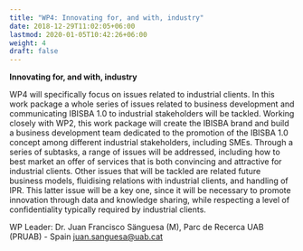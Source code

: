 ```yaml
---
title: "WP4: Innovating for, and with, industry"
date: 2018-12-29T11:02:05+06:00
lastmod: 2020-01-05T10:42:26+06:00
weight: 4
draft: false
---
```


**Innovating for, and with, industry**

WP4 will specifically focus on issues related to industrial clients. In this work package a whole series of issues related to business development and communicating IBISBA 1.0 to industrial stakeholders will be tackled. Working closely with WP2, this work package will create the IBISBA brand and build a business development team dedicated to the promotion of the IBISBA 1.0 concept among different industrial stakeholders, including SMEs. Through a series of subtasks, a range of issues will be addressed, including how to best market an offer of services that is both convincing and attractive for industrial clients. Other issues that will be tackled are related future business models, fluidising relations with industrial clients, and handling of IPR. This latter issue will be a key one, since it will be necessary to promote innovation through data and knowledge sharing, while respecting a level of confidentiality typically required by industrial clients.

WP Leader: Dr. Juan Francisco Sänguesa (M), Parc de Recerca UAB (PRUAB) - Spain
[juan.sanguesa@uab.cat](mailto:juan.sanguesa@uab.cat) 